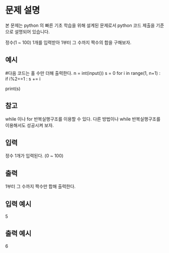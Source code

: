 # 문제 설명

본 문제는 python 의 빠른 기초 학습을 위해 설계된 문제로서 python 코드 제출을 기준으로 설명되어 있습니다.

정수(1 ~ 100) 1개를 입력받아 1부터 그 수까지 짝수의 합을 구해보자.

## 예시

#다음 코드는 홀 수만 더해 출력한다.
n = int(input())
s = 0
for i in range(1, n+1) :
if i%2==1 :
s += i

print(s)

## 참고

while 이나 for 반복실행구조를 이용할 수 있다.
다른 방법이나 while 반복실행구조를 이용해서도 성공시켜 보자.

## 입력

정수 1개가 입력된다.
(0 ~ 100)

## 출력

1부터 그 수까지 짝수만 합해 출력한다.

## 입력 예시

5

## 출력 예시

6
